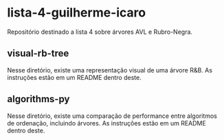 # lista-4-guilherme-icaro
Repositório destinado a lista 4 sobre árvores AVL e Rubro-Negra. 

## visual-rb-tree
Nesse diretório, existe uma representação visual de uma árvore R&B. As instruções estão em um README dentro deste.

## algorithms-py
Nesse diretório, existe uma comparação de performance entre algoritmos de ordenação, incluindo árvores. As instruções estão em um README dentro deste.

